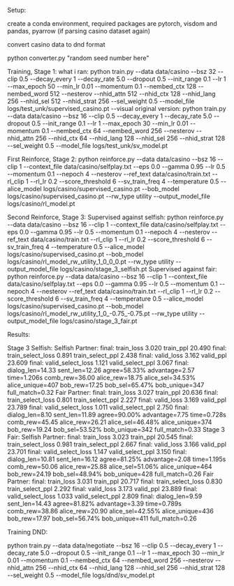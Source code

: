 
Setup:

create a conda environment,
required packages are 
pytorch, visdom and
pandas, pyarrow (if parsing casino dataset again)

convert casino data to dnd format

python converter.py "random seed number here"

Training, Stage 1:
what i ran:
python train.py  --data data/casino --bsz 32  --clip 0.5  --decay_every 1  --decay_rate 5.0  --dropout 0.5  --init_range 0.1  --lr 1  --max_epoch 50  --min_lr 0.01  --momentum 0.1  --nembed_ctx 128  --nembed_word 512  --nesterov  --nhid_attn 512  --nhid_ctx 128  --nhid_lang 256  --nhid_sel 512  --nhid_strat 256  --sel_weight 0.5  --model_file logs/test_unk/supervised_casino.pt --visual
original version:
python train.py  --data data/casino --bsz 16  --clip 0.5  --decay_every 1  --decay_rate 5.0  --dropout 0.5  --init_range 0.1  --lr 1  --max_epoch 30  --min_lr 0.01  --momentum 0.1  --nembed_ctx 64  --nembed_word 256  --nesterov  --nhid_attn 256  --nhid_ctx 64  --nhid_lang 128  --nhid_sel 256  --nhid_strat 128  --sel_weight 0.5  --model_file logs/test_unk/sv_model.pt

First Reinforce, Stage 2:
 python reinforce.py --data data/casino --bsz 16 --clip 1 --context_file data/casino/selfplay.txt --eps 0.0 --gamma 0.95 --lr 0.5 --momentum 0.1 --nepoch 4 --nesterov --ref_text data/casino/train.txt --rl_clip 1 --rl_lr 0.2 --score_threshold 6 --sv_train_freq 4 --temperature 0.5 --alice_model logs/casino/supervised_casino.pt --bob_model logs/casino/supervised_casino.pt --rw_type utility --output_model_file logs/casino/rl_model.pt

Second Reinforce, Stage 3:
Supervised against selfish:
 python reinforce.py --data data/casino --bsz 16 --clip 1 --context_file data/casino/selfplay.txt --eps 0.0 --gamma 0.95 --lr 0.5 --momentum 0.1 --nepoch 4 --nesterov --ref_text data/casino/train.txt --rl_clip 1 --rl_lr 0.2 --score_threshold 6 --sv_train_freq 4 --temperature 0.5 --alice_model logs/casino/supervised_casino.pt --bob_model logs/casino/rl_model_rw_utility_1_0_0_0.pt --rw_type utility --output_model_file logs/casino/stage_3_selfish.pt
Supervised against fair:
python reinforce.py --data data/casino --bsz 16 --clip 1 --context_file data/casino/selfplay.txt --eps 0.0 --gamma 0.95 --lr 0.5 --momentum 0.1 --nepoch 4 --nesterov --ref_text data/casino/train.txt --rl_clip 1 --rl_lr 0.2 --score_threshold 6 --sv_train_freq 4 --temperature 0.5 --alice_model logs/casino/supervised_casino.pt --bob_model logs/casino/rl_model_rw_utility_1_0_-0.75_-0.75.pt --rw_type utility --output_model_file logs/casino/stage_3_fair.pt

Results:

Stage 3 Selfish:
Selfish Partner:
final: train_loss 3.020 train_ppl 20.490
final: train_select_loss 0.891 train_select_ppl 2.438
final: valid_loss 3.162 valid_ppl 23.609
final: valid_select_loss 1.121 valid_select_ppl 3.067
final: dialog_len=14.33 sent_len=12.26 agree=58.33% advantage=2.57 time=1.206s comb_rew=36.00 alice_rew=18.75 alice_sel=34.53% alice_unique=407 bob_rew=17.25 bob_sel=65.47% bob_unique=347 full_match=0.32
Fair Partner:
final: train_loss 3.027 train_ppl 20.636
final: train_select_loss 0.801 train_select_ppl 2.227
final: valid_loss 3.169 valid_ppl 23.789
final: valid_select_loss 1.011 valid_select_ppl 2.750
final: dialog_len=8.10 sent_len=11.89 agree=90.00% advantage=7.75 time=0.728s comb_rew=45.45 alice_rew=26.21 alice_sel=46.48% alice_unique=374 bob_rew=19.24 bob_sel=53.52% bob_unique=342 full_match=0.33
Stage 3 Fair:
Selfish Partner:
final: train_loss 3.023 train_ppl 20.545
final: train_select_loss 0.981 train_select_ppl 2.667
final: valid_loss 3.166 valid_ppl 23.701
final: valid_select_loss 1.147 valid_select_ppl 3.150
final: dialog_len=10.81 sent_len=16.12 agree=81.25% advantage=2.08 time=1.195s comb_rew=50.06 alice_rew=25.88 alice_sel=51.06% alice_unique=464 bob_rew=24.19 bob_sel=48.94% bob_unique=428 full_match=0.26
Fair Partner:
final: train_loss 3.031 train_ppl 20.717
final: train_select_loss 0.830 train_select_ppl 2.292
final: valid_loss 3.173 valid_ppl 23.889
final: valid_select_loss 1.033 valid_select_ppl 2.809
final: dialog_len=9.59 sent_len=14.43 agree=81.82% advantage=3.39 time=0.789s comb_rew=38.86 alice_rew=20.90 alice_sel=42.55% alice_unique=436 bob_rew=17.97 bob_sel=56.74% bob_unique=411 full_match=0.26



Training DND:

python train.py  --data data/negotiate --bsz 16  --clip 0.5  --decay_every 1  --decay_rate 5.0  --dropout 0.5  --init_range 0.1  --lr 1  --max_epoch 30  --min_lr 0.01  --momentum 0.1  --nembed_ctx 64  --nembed_word 256  --nesterov  --nhid_attn 256  --nhid_ctx 64  --nhid_lang 128  --nhid_sel 256  --nhid_strat 128  --sel_weight 0.5  --model_file logs/dnd/sv_model.pt
